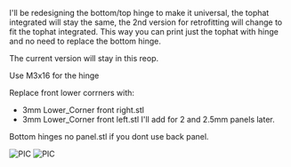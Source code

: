 I'll be redesigning the bottom/top hinge to make it universal, the tophat integrated will stay the same, the 2nd version for retrofitting will change to fit the tophat integrated.
This way you can print just the tophat with hinge and no need to replace the bottom hinge.

The current version will stay in this reop.


Use M3x16 for the hinge

Replace front lower corrners with:
- 3mm Lower_Corner front right.stl
- 3mm Lower_Corner front left.stl
I'll add for 2 and 2.5mm panels later.

Bottom hinges no panel.stl if you dont use back panel. 


![PIC](tophat_0.png)
![PIC](Tophat_with_integrated_hinges.png)
